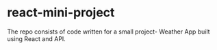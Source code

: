 # react-mini-project
The repo consists of code written for a small project- Weather App built using React and API.
